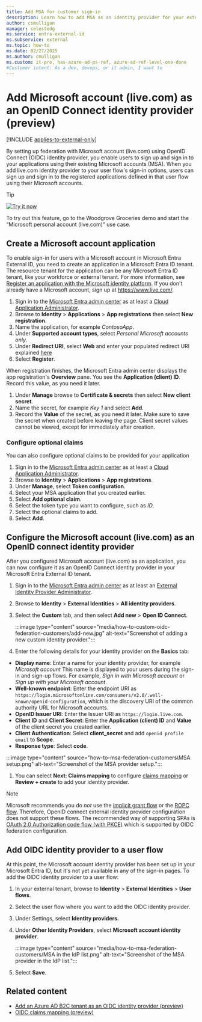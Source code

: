 ```yaml
---
title: Add MSA for customer sign-in
description: Learn how to add MSA as an identity provider for your external tenant.
author: csmulligan
manager: celestedg
ms.service: entra-external-id
ms.subservice: external
ms.topic: how-to
ms.date: 02/27/2025
ms.author: cmulligan
ms.custom: it-pro, has-azure-ad-ps-ref, azure-ad-ref-level-one-done
#Customer intent: As a dev, devops, or it admin, I want to
---
```


# Add Microsoft account (live.com) as an OpenID Connect identity provider (preview)

[!INCLUDE [applies-to-external-only](../includes/applies-to-external-only.md)]

<!--Update this section! START-->
By setting up federation with Microsoft account (live.com) using OpenID Connect (OIDC) identity provider, you enable users to sign up and sign in to your applications using their existing Microsoft accounts (MSA).
When you add live.com identity provider to your user flow's sign-in options, users can sign up and sign in to the registered applications defined in that user flow using their Microsoft accounts.

> [!TIP]
> [![Try it now](./media/common/try-it-now.png)](https://woodgrovedemo.com/#usecase=MSA)
>
> To try out this feature, go to the Woodgrove Groceries demo and start the “Microsoft personal account (live.com)” use case.

## Create a Microsoft account application

To enable sign-in for users with a Microsoft account in Microsoft Entra External ID, you need to create an application in a Microsoft Entra ID tenant. The resource tenant for the application can be any Microsoft Entra ID tenant, like your workforce or external tenant. For more information, see [Register an application with the Microsoft identity platform](/entra/identity-platform/quickstart-register-app). If you don't already have a Microsoft account, sign up at https://www.live.com/.

1. Sign in to the [Microsoft Entra admin center](https://entra.microsoft.com) as at least a [Cloud Application Administrator](~/identity/role-based-access-control/permissions-reference.md#cloud-application-administrator).
1. Browse to **Identity** > **Applications** > **App registrations** then select **New registration**.
1. Name the application, for example *ContosoApp*.
1. Under **Supported account types**, select _Personal Microsoft accounts only_.
1. Under **Redirect URI**, select **Web** and enter your populated redirect URI explained [here](/entra/external-id/customers/how-to-custom-oidc-federation-customers#set-up-your-openid-connect-identity-provider)
1. Select **Register**.

When registration finishes, the Microsoft Entra admin center displays the app registration's **Overview** pane. You see the **Application (client) ID**. Record this value, as you need it later.

1. Under **Manage** browse to **Certificate & secrets** then select **New client secret**.
1. Name the secret, for example *Key 1* and select **Add**.
1. Record the **Value** of the secret, as you need it later. Make sure to save the secret when created before leaving the page. Client secret values cannot be viewed, except for immediately after creation.

### Configure optional claims

You can also configure optional claims to be provided for your application

1. Sign in to the [Microsoft Entra admin center](https://entra.microsoft.com) as at least a [Cloud Application Administrator](~/identity/role-based-access-control/permissions-reference.md#cloud-application-administrator). 
1. Browse to **Identity** > **Applications** > **App registrations**.
1. Under **Manage**, select **Token configuration**.
1. Select your MSA application that you created earlier.
1. Select **Add optional claim**.
1. Select the token type you want to configure, such as *ID*.
1. Select the optional claims to add.
1. Select **Add**.

## Configure the Microsoft account (live.com) as an OpenID connect identity provider

After you configured Microsoft account (live.com) as an application, you can now configure it as an OpenID Connect identity provider in your Microsoft Entra External ID tenant.

1. Sign in to the [Microsoft Entra admin center](https://entra.microsoft.com) as at least an [External Identity Provider Administrator](~/identity/role-based-access-control/permissions-reference.md#external-identity-provider-administrator).
1. Browse to **Identity** > **External Identities** > **All identity providers**.
1. Select the **Custom** tab, and then select **Add new** > **Open ID Connect**.

   :::image type="content" source="media/how-to-custom-oidc-federation-customers/add-new.jpg" alt-text="Screenshot of adding a new custom identity provider.":::

1.  Enter the following details for your identity provider on the **Basics** tab:

   - **Display name**: Enter a name for your identity provider, for example *Microsoft account* This name is displayed to your users during the sign-in and sign-up flows. For example, *Sign in with Microsoft account* or *Sign up with your Microsoft account*.
   - **Well-known endpoint**: Enter the endpoint URI as `https://login.microsoftonline.com/consumers/v2.0/.well-known/openid-configuration`, which is the discovery URI of the common authority URL for Microsoft accounts.
   - **OpenID Issuer URI**: Enter the Issuer URI as `https://login.live.com`.
   - **Client ID** and **Client Secret**: Enter the **Application (client) ID** and **Value** of the client secret you created earlier.
   - **Client Authentication**:  Select **client_secret** and add	`openid profile email` to **Scope**.
   - **Response type**: Select **code**.

   :::image type="content" source="how-to-msa-federation-customers\MSA setup.png" alt-text="Screenshot of the MSA provider setup.":::

1. You can select **Next: Claims mapping** to configure [claims mapping](reference-oidc-claims-mapping-customers.md) or **Review + create** to add your identity provider.

> [!NOTE]
> Microsoft recommends you do *not* use the [implicit grant flow](/entra/identity-platform/v2-oauth2-implicit-grant-flow#security-concerns-with-implicit-grant-flow) or the [ROPC flow](/entra/identity-platform/v2-oauth-ropc). Therefore, OpenID connect external identity provider configuration does not support these flows. The recommended way of supporting SPAs is [OAuth 2.0 Authorization code flow (with PKCE)](/entra/identity-platform/v2-oauth2-auth-code-flow#applications-that-support-the-auth-code-flow) which is supported by OIDC federation configuration.

## Add OIDC identity provider to a user flow

At this point, the Microsoft account identity provider has been set up in your Microsoft Entra ID, but it's not yet available in any of the sign-in pages. To add the OIDC identity provider to a user flow:

1. In your external tenant, browse to **Identity** > **External Identities** > **User flows**.
1. Select the user flow where you want to add the OIDC identity provider.
1. Under Settings, select **Identity providers.**
1. Under **Other Identity Providers**, select **Microsoft account identity provider**.

   :::image type="content" source="media/how-to-msa-federation-customers/MSA in the IdP list.png" alt-text="Screenshot of the MSA provider in the IdP list.":::

1. Select **Save**.

## Related content

- [Add an Azure AD B2C tenant as an OIDC identity provider (preview)](how-to-b2c-federation-customers.md)
- [OIDC claims mapping (preview)](reference-oidc-claims-mapping-customers.md)
